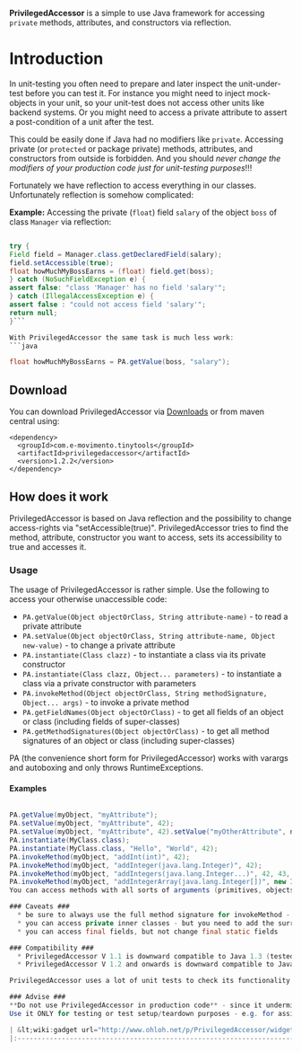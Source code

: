 **PrivilegedAccessor** is a simple to use Java framework for accessing `private` methods, attributes, and constructors via reflection.

# Introduction #
In unit-testing you often need to prepare and later inspect the unit-under-test before you can test it. For instance you might need to inject mock-objects in your unit, so your unit-test does not access other units like backend systems. Or you might need to access a private attribute to assert a post-condition of a unit after the test.

This could be easily done if Java had no modifiers like `private`. Accessing private (or `protected` or package private) methods, attributes, and constructors from outside is forbidden. And you should _never change the modifiers of your production code just for unit-testing purposes_!!!

Fortunately we have reflection to access everything in our classes. Unfortunately reflection is somehow complicated:

**Example:**
Accessing the private (`float`) field `salary` of the object `boss` of class `Manager` via reflection:
```java

try {
Field field = Manager.class.getDeclaredField(salary);
field.setAccessible(true);
float howMuchMyBossEarns = (float) field.get(boss);
} catch (NoSuchFieldException e) {
assert false: "class 'Manager' has no field 'salary'";
} catch (IllegalAccessException e) {
assert false : "could not access field 'salary'";
return null;
}```

With PrivilegedAccessor the same task is much less work:
```java

float howMuchMyBossEarns = PA.getValue(boss, "salary");
```

## Download ##
You can download PrivilegedAccessor via [Downloads](https://code.google.com/p/privilegedaccessor/downloads/list) or from maven central using:
```
<dependency>
  <groupId>com.e-movimento.tinytools</groupId>
  <artifactId>privilegedaccessor</artifactId>
  <version>1.2.2</version>
</dependency>
```

## How does it work ##
PrivilegedAccessor is based on Java reflection and the possibility to change access-rights via "setAccessible(true)".
PrivilegedAccessor tries to find the method, attribute, constructor you want to access, sets its accessibility to true and accesses it.

### Usage ###
The usage of PrivilegedAccessor is rather simple. Use the following to access your otherwise unaccessible code:

  * `PA.getValue(Object objectOrClass, String attribute-name)` - to read a private attribute
  * `PA.setValue(Object objectOrClass, String attribute-name, Object new-value)` - to change a private attribute
  * `PA.instantiate(Class clazz)` - to instantiate a class via its private constructor
  * `PA.instantiate(Class clazz, Object... parameters)` - to instantiate a class via a private constructor with parameters
  * `PA.invokeMethod(Object objectOrClass, String methodSignature, Object... args)` - to invoke a private method
  * `PA.getFieldNames(Object objectOrClass)` - to get all fields of an object or class (including fields of super-classes)
  * `PA.getMethodSignatures(Object objectOrClass)` - to get all method signatures of an object or class (including super-classes)

PA (the convenience short form for PrivilegedAccessor) works with varargs and autoboxing and only throws RuntimeExceptions.

#### Examples ####
```java

PA.getValue(myObject, "myAttribute");
PA.setValue(myObject, "myAttribute", 42);
PA.setValue(myObject, "myAttribute", 42).setValue("myOtherAttribute", newValue");
PA.instantiate(MyClass.class);
PA.instantiate(MyClass.class, "Hello", "World", 42);
PA.invokeMethod(myObject, "addInt(int)", 42);
PA.invokeMethod(myObject, "addInteger(java.lang.Integer)", 42);
PA.invokeMethod(myObject, "addIntegers(java.lang.Integer...)", 42, 43, 44);
PA.invokeMethod(myObject, "addIntegerArray(java.lang.Integer[])", new Integer[] {42, 43, 44});```
You can access methods with all sorts of arguments (primitives, objects, varargs, arrays), just be sure to qualify the arguments correctly.

### Caveats ###
  * be sure to always use the full method signature for invokeMethod - i.e. including fully qualified parameter classes (e.g. `PA.invokeMethod(myObject, "setName(java.lang.String)", "Tom");)`
  * you can access private inner classes - but you need to add the surrounding object as first argument - e.g. `PA.instantiate(Class.forName("mypackage.MyClass$MyInnerClass"), myObject);`
  * you can access final fields, but not change final static fields

### Compatibility ###
  * PrivilegedAccessor V 1.1 is downward compatible to Java 1.3 (tested), but should work as well with newer releases (tested up to Java 1.7)
  * PrivilegedAccessor V 1.2 and onwards is downward compatible to Java 1.5 (tested), but should work as well with newer releases (tested up to Java 1.7)

PrivilegedAccessor uses a lot of unit tests to check its functionality - if you find a bug or missing feature, please feel free to contact us.

### Advise ###
**Do not use PrivilegedAccessor in production code** - since it undermines the information hiding principle.
Use it ONLY for testing or test setup/teardown purposes - e.g. for assigning mock objects, or asserting post-conditions.

| &lt;wiki:gadget url="http://www.ohloh.net/p/PrivilegedAccessor/widgets/project\_cocomo.xml" width="350" height="195" border="0" /&gt; | &lt;wiki:gadget url="http://www.ohloh.net/p/PrivilegedAccessor/widgets/project\_factoids.xml" width="350" height="155" border="0" /&gt; | [![](http://www.cloudbees.com/sites/default/files/Button-Powered-by-CB.png)](https://privileged-accessor.ci.cloudbees.com/) |
|:--------------------------------------------------------------------------------------------------------------------------------------|:----------------------------------------------------------------------------------------------------------------------------------------|:----------------------------------------------------------------------------------------------------------------------------|